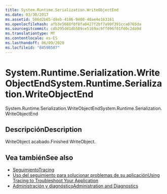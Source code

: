 ```yaml
---
title: System.Runtime.Serialization.WriteObjectEnd
ms.date: 03/30/2017
ms.assetid: 586d2b65-d8eb-4186-9400-40ae4e163161
ms.openlocfilehash: afb3e5688f0f8fa0427f2bf7a99f391cca0765da
ms.sourcegitcommit: cdb295dd1db589ce5169ac9ff096f01fd0c2da9d
ms.translationtype: MT
ms.contentlocale: es-ES
ms.lasthandoff: 06/09/2020
ms.locfileid: "84598507"
---
```

# <a name="systemruntimeserializationwriteobjectend"></a><span data-ttu-id="46279-102">System.Runtime.Serialization.WriteObjectEnd</span><span class="sxs-lookup"><span data-stu-id="46279-102">System.Runtime.Serialization.WriteObjectEnd</span></span>
<span data-ttu-id="46279-103">System.Runtime.Serialization.WriteObjectEnd</span><span class="sxs-lookup"><span data-stu-id="46279-103">System.Runtime.Serialization.WriteObjectEnd</span></span>  
  
## <a name="description"></a><span data-ttu-id="46279-104">Descripción</span><span class="sxs-lookup"><span data-stu-id="46279-104">Description</span></span>  
 <span data-ttu-id="46279-105">WriteObject acabado.</span><span class="sxs-lookup"><span data-stu-id="46279-105">Finished WriteObject.</span></span>  
  
## <a name="see-also"></a><span data-ttu-id="46279-106">Vea también</span><span class="sxs-lookup"><span data-stu-id="46279-106">See also</span></span>

- [<span data-ttu-id="46279-107">Seguimiento</span><span class="sxs-lookup"><span data-stu-id="46279-107">Tracing</span></span>](index.md)
- [<span data-ttu-id="46279-108">Uso del seguimiento para solucionar problemas de su aplicación</span><span class="sxs-lookup"><span data-stu-id="46279-108">Using Tracing to Troubleshoot Your Application</span></span>](using-tracing-to-troubleshoot-your-application.md)
- [<span data-ttu-id="46279-109">Administración y diagnóstico</span><span class="sxs-lookup"><span data-stu-id="46279-109">Administration and Diagnostics</span></span>](../index.md)
